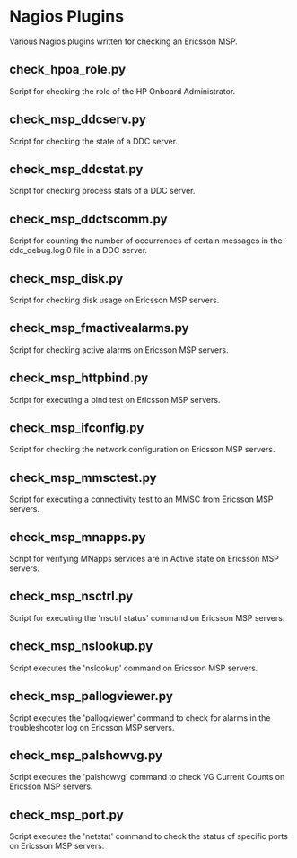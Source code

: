 # Nagios Plugins
Various Nagios plugins written for checking an Ericsson MSP.   

## check_hpoa_role.py
Script for checking the role of the HP Onboard Administrator.   

## check_msp_ddcserv.py
Script for checking the state of a DDC server.   

## check_msp_ddcstat.py
Script for checking process stats of a DDC server.   

## check_msp_ddctscomm.py
Script for counting the number of occurrences of certain messages in 
the ddc_debug.log.0 file in a DDC server.   

## check_msp_disk.py
Script for checking disk usage on Ericsson MSP servers.   

## check_msp_fmactivealarms.py
Script for checking active alarms on Ericsson MSP servers.   

## check_msp_httpbind.py
Script for executing a bind test on Ericsson MSP servers.

## check_msp_ifconfig.py
Script for checking the network configuration on Ericsson MSP servers.   

## check_msp_mmsctest.py
Script for executing a connectivity test to an MMSC from Ericsson MSP servers.   

## check_msp_mnapps.py
Script for verifying MNapps services are in Active state on Ericsson MSP servers.   

## check_msp_nsctrl.py
Script for executing the 'nsctrl status' command on Ericsson MSP servers.   

## check_msp_nslookup.py
Script executes the 'nslookup' command on Ericsson MSP servers.   

## check_msp_pallogviewer.py
Script executes the 'pallogviewer' command to check for alarms in the 
troubleshooter log on Ericsson MSP servers.   

## check_msp_palshowvg.py
Script executes the 'palshowvg' command to check VG Current Counts
on Ericsson MSP servers.   

## check_msp_port.py
Script executes the 'netstat' command to check the status of specific
ports on Ericsson MSP servers.   
